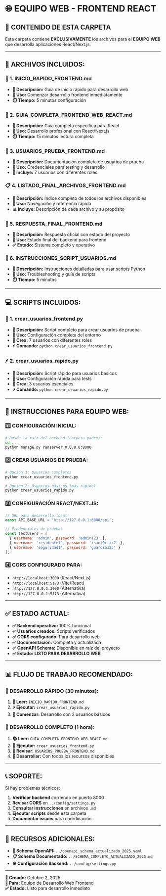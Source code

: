 # 🌐 EQUIPO WEB - FRONTEND REACT

## 🎯 **CONTENIDO DE ESTA CARPETA**

Esta carpeta contiene **EXCLUSIVAMENTE** los archivos para el **EQUIPO WEB** que desarrolla aplicaciones React/Next.js.

---

## 📁 **ARCHIVOS INCLUIDOS:**

### **🚀 1. INICIO_RAPIDO_FRONTEND.md**
- **📝 Descripción:** Guía de inicio rápido para desarrollo web
- **🎯 Uso:** Comenzar desarrollo frontend inmediatamente
- **⏱️ Tiempo:** 5 minutos configuración

### **📖 2. GUIA_COMPLETA_FRONTEND_WEB_REACT.md**
- **📝 Descripción:** Guía completa específica para React
- **🎯 Uso:** Desarrollo profesional con React/Next.js
- **⏱️ Tiempo:** 15 minutos lectura completa

### **👥 3. USUARIOS_PRUEBA_FRONTEND.md**
- **📝 Descripción:** Documentación completa de usuarios de prueba
- **🎯 Uso:** Credenciales para testing y desarrollo
- **👥 Incluye:** 7 usuarios con diferentes roles

### **📋 4. LISTADO_FINAL_ARCHIVOS_FRONTEND.md**
- **📝 Descripción:** Índice completo de todos los archivos disponibles
- **🎯 Uso:** Navegación y referencia rápida
- **📊 Incluye:** Descripción de cada archivo y su propósito

### **📄 5. RESPUESTA_FINAL_FRONTEND.md**
- **📝 Descripción:** Respuesta oficial con estado del proyecto
- **🎯 Uso:** Estado final del backend para frontend
- **✅ Estado:** Sistema completo y operativo

### **📖 6. INSTRUCCIONES_SCRIPT_USUARIOS.md**
- **📝 Descripción:** Instrucciones detalladas para usar scripts Python
- **🎯 Uso:** Troubleshooting y guía de scripts
- **⏱️ Tiempo:** 5 minutos

---

## 💻 **SCRIPTS INCLUIDOS:**

### **🔧 1. crear_usuarios_frontend.py**
- **📝 Descripción:** Script completo para crear usuarios de prueba
- **🎯 Uso:** Configuración completa del entorno
- **👥 Crea:** 7 usuarios con diferentes roles
- **⚡ Comando:** `python crear_usuarios_frontend.py`

### **⚡ 2. crear_usuarios_rapido.py**
- **📝 Descripción:** Script rápido para usuarios básicos
- **🎯 Uso:** Configuración rápida para tests
- **👥 Crea:** 3 usuarios esenciales
- **⚡ Comando:** `python crear_usuarios_rapido.py`

---

## 🚀 **INSTRUCCIONES PARA EQUIPO WEB:**

### **1️⃣ CONFIGURACIÓN INICIAL:**
```bash
# Desde la raíz del backend (carpeta padre):
cd ..
python manage.py runserver 0.0.0.0:8000
```

### **2️⃣ CREAR USUARIOS DE PRUEBA:**
```bash
# Opción 1: Usuarios completos
python crear_usuarios_frontend.py

# Opción 2: Usuarios básicos (más rápido)
python crear_usuarios_rapido.py
```

### **3️⃣ CONFIGURACIÓN REACT/NEXT.JS:**
```javascript
// URL para desarrollo local:
const API_BASE_URL = 'http://127.0.0.1:8000/api';

// Credenciales de prueba:
const testUsers = [
  { username: 'admin', password: 'admin123' },
  { username: 'residente1', password: 'isaelOrtiz2' },
  { username: 'seguridad1', password: 'guardia123' }
];
```

### **4️⃣ CORS CONFIGURADO PARA:**
- `http://localhost:3000` (React/Next.js)
- `http://localhost:5173` (Vite/React)
- `http://127.0.0.1:3000` (Alternativa)
- `http://127.0.0.1:5173` (Alternativa)

---

## ✅ **ESTADO ACTUAL:**

- **✅ Backend operativo:** 100% funcional
- **✅ Usuarios creados:** Scripts verificados
- **✅ CORS configurado:** Para desarrollo web
- **✅ Documentación:** Completa y actualizada
- **✅ OpenAPI Schema:** Disponible en raíz del proyecto
- **✅ Estado:** **LISTO PARA DESARROLLO WEB**

---

## 📊 **FLUJO DE TRABAJO RECOMENDADO:**

### **🎯 DESARROLLO RÁPIDO (30 minutos):**
1. **📖 Leer:** `INICIO_RAPIDO_FRONTEND.md`
2. **⚡ Ejecutar:** `crear_usuarios_rapido.py`
3. **🚀 Comenzar:** Desarrollo con 3 usuarios básicos

### **🎯 DESARROLLO COMPLETO (1 hora):**
1. **📚 Leer:** `GUIA_COMPLETA_FRONTEND_WEB_REACT.md`
2. **🔧 Ejecutar:** `crear_usuarios_frontend.py`
3. **👥 Revisar:** `USUARIOS_PRUEBA_FRONTEND.md`
4. **🚀 Desarrollar:** Con todos los recursos disponibles

---

## 📞 **SOPORTE:**

Si hay problemas técnicos:
1. **Verificar backend** corriendo en puerto 8000
2. **Revisar CORS** en `../config/settings.py`
3. **Consultar instrucciones** en archivos `.md`
4. **Ejecutar scripts** desde esta carpeta
5. **Documentar issues** para coordinación

---

## 🔗 **RECURSOS ADICIONALES:**

- **🔧 Schema OpenAPI:** `../openapi_schema_actualizado_2025.yaml`
- **📋 Schema Documentado:** `../SCHEMA_COMPLETO_ACTUALIZADO_2025.md`
- **⚙️ Configuración Backend:** `../config/settings.py`

---

**📅 Creado:** Octubre 2, 2025  
**🎯 Para:** Equipo de Desarrollo Web Frontend  
**✅ Estado:** Listo para desarrollo inmediato